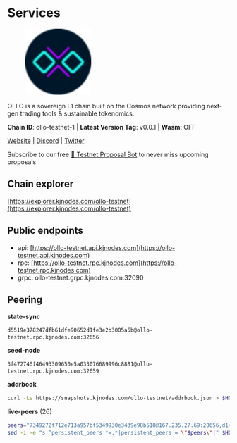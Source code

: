 # Services

<figure><img src="https://raw.githubusercontent.com/kj89/cosmos-images/main/logos/ollo.png" width="150" alt=""><figcaption></figcaption></figure>

OLLO is a sovereign L1 chain built on the Cosmos network providing  next-gen trading tools & sustainable tokenomics.

**Chain ID**: ollo-testnet-1 | **Latest Version Tag**: v0.0.1 | **Wasm**: OFF

[Website](https://www.ollostation.zone) | [Discord](https://discord.com/invite/GxBqZ9mSSm) | [Twitter](https://twitter.com/OLLOStation)



Subscribe to our free [🤖 Testnet Proposal Bot](https://t.me/kjnodes_testnet_proposal_bot) to never miss upcoming proposals


## Chain explorer
[https://explorer.kjnodes.com/ollo-testnet](https://explorer.kjnodes.com/ollo-testnet)

## Public endpoints

* api: [https://ollo-testnet.api.kjnodes.com](https://ollo-testnet.api.kjnodes.com)
* rpc: [https://ollo-testnet.rpc.kjnodes.com](https://ollo-testnet.rpc.kjnodes.com)
* grpc: ollo-testnet.grpc.kjnodes.com:32090

## Peering

**state-sync**

```text
d5519e378247dfb61dfe90652d1fe3e2b3005a5b@ollo-testnet.rpc.kjnodes.com:32656
```

**seed-node**

```text
3f472746f46493309650e5a033076689996c8881@ollo-testnet.rpc.kjnodes.com:32659
```

**addrbook**
```bash
curl -Ls https://snapshots.kjnodes.com/ollo-testnet/addrbook.json > $HOME/.ollo/config/addrbook.json
```

**live-peers** (26)
```bash
peers="7349272f712e713a957bf5349930e3439e98b518@167.235.27.69:20656,d14b740968d24aa5c31ade7dbda2b1204c40f24c@65.109.52.156:46656,e2d59891f1aed38fe8884c63e0bb00f8ddc41b6f@5.78.46.66:26656,da8d3ca8e1c147f0037b1c43ad3de7174f5ec1b7@209.145.59.224:26656,2a8f0fada8b8b71b8154cf30ce44aebea1b5fe3d@162.19.238.122:26656,47655c33bdecae7f449301197d8b951a97e1b680@89.58.59.75:26656,3ea40f63890f10272201edf96d2a49e197e52091@65.108.105.48:18156,69d2c02f413bea1376f5398646f0c2ce0f82d62e@141.94.73.93:26656,dba5e8b41c4e369418f83a449966e4eb7ca05cd4@65.109.23.114:18156,9865c6e15faced6643adc228e3a59744e1b4e277@116.203.29.162:46656,4b73754c2c10d523ffd43ca95d9cb6e0ad8204a4@5.189.148.147:26656,742d7dccc98ccc2b30abb6ea172fc2175782db50@148.251.91.185:26656,80b1ad27820f58b49e7a5a68881f0248a6269e9b@65.108.132.239:15656,cba0eacc21eaddadc8903d503b1db12dd002fd0f@65.108.226.183:18156,dd577d8f2e997d7e70495640aff124ddb70d1a21@95.217.192.222:26656,42beefd08b5f8580177d1506220db3a548090262@65.108.195.29:26116,ab89596768849d679ed11a9e1848224760a278cc@83.171.248.175:32656,d6c5ff021b091a1fd93b9f811cf7fca0d31e8510@65.108.238.61:46656,799dff05af5d30477f44c816753ff89104b2b8b5@116.202.227.117:32656,5c2a752c9b1952dbed075c56c600c3a79b58c395@195.3.220.135:27006,125b0e30f00df3ff2ee7b29b7992ed888998ad31@65.109.28.177:47656,0bee9e500e51465917506b47691a8fb032100da9@94.130.200.168:32656,15bcdea616c717eb4356e125d4f631aaa596dfd5@65.108.77.106:26929,032845b1a798108bfc1fd91ebe5bdbbccd4a34d8@135.181.221.186:32656,036d17d15c4e36cee8d93f9fb1a5ad5cb956631f@213.136.76.191:26656,d5519e378247dfb61dfe90652d1fe3e2b3005a5b@65.109.68.190:32656"
sed -i -e "s|^persistent_peers *=.*|persistent_peers = \"$peers\"|" $HOME/.ollo/config/config.toml
```

